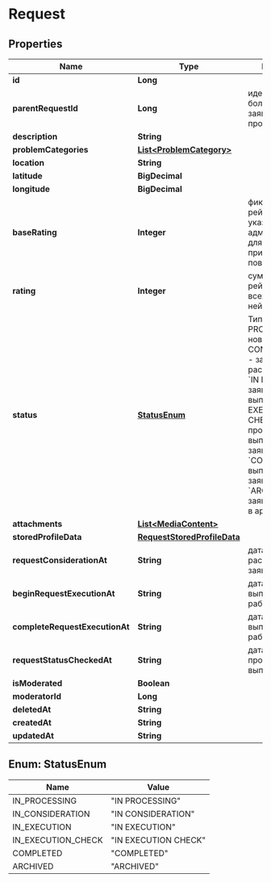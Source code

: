 

# Request

## Properties

Name | Type | Description | Notes
------------ | ------------- | ------------- | -------------
**id** | **Long** |  |  [optional]
**parentRequestId** | **Long** | идентификатор более ранней заявки по схожей проблеме |  [optional]
**description** | **String** |  |  [optional]
**problemCategories** | [**List&lt;ProblemCategory&gt;**](ProblemCategory.md) |  |  [optional]
**location** | **String** |  |  [optional]
**latitude** | **BigDecimal** |  |  [optional]
**longitude** | **BigDecimal** |  |  [optional]
**baseRating** | **Integer** | фиксированный рейтинг заявки, указывается администратором для принудительного повышения |  [optional]
**rating** | **Integer** | суммарный рейтинг заявки и всех смежных с ней заявок |  [optional]
**status** | [**StatusEnum**](#StatusEnum) | Тип заявки:  * &#x60;IN PROCESSING&#x60; - новая заявка  * &#x60;IN CONSIDERATION&#x60; - заявка на рассмотрении  * &#x60;IN EXECUTION&#x60; - заявка выполняется  * &#x60;IN EXECUTION CHECK&#x60; - проверка выполнения заявки  * &#x60;COMPLETED&#x60; - выполненная заявка  * &#x60;ARCHIVED&#x60; - заявка находится в архиве  |  [optional]
**attachments** | [**List&lt;MediaContent&gt;**](MediaContent.md) |  |  [optional]
**storedProfileData** | [**RequestStoredProfileData**](RequestStoredProfileData.md) |  |  [optional]
**requestConsiderationAt** | **String** | дата начала рассмотрения заявки |  [optional]
**beginRequestExecutionAt** | **String** | дата начала выполнения работ по заявке |  [optional]
**completeRequestExecutionAt** | **String** | дата завершения выполнения работ по заявке |  [optional]
**requestStatusCheckedAt** | **String** | дата финальной проверки выполнения |  [optional]
**isModerated** | **Boolean** |  |  [optional]
**moderatorId** | **Long** |  |  [optional]
**deletedAt** | **String** |  |  [optional]
**createdAt** | **String** |  |  [optional]
**updatedAt** | **String** |  |  [optional]



## Enum: StatusEnum

Name | Value
---- | -----
IN_PROCESSING | &quot;IN PROCESSING&quot;
IN_CONSIDERATION | &quot;IN CONSIDERATION&quot;
IN_EXECUTION | &quot;IN EXECUTION&quot;
IN_EXECUTION_CHECK | &quot;IN EXECUTION CHECK&quot;
COMPLETED | &quot;COMPLETED&quot;
ARCHIVED | &quot;ARCHIVED&quot;



